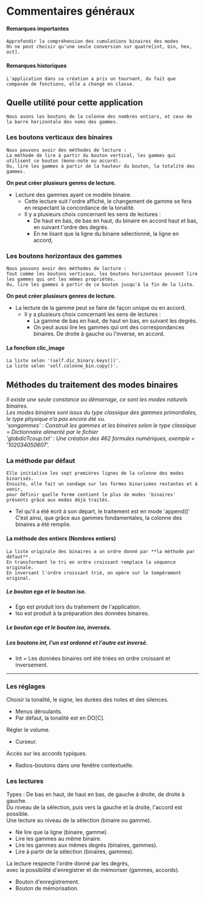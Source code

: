 # Commentaires généraux
#### Remarques importantes
    Approfondir la compréhension des cumulations binaires des modes
    On ne peut choisir qu'une seule conversion sur quatre[int, bin, hex, oct].
#### Remarques historiques
    L'application dans sa création a pris un tournant, du fait que composée de fonctions, elle a changé en classe.
## Quelle utilité pour cette application
    Nous avons les boutons de la colonne des nombres entiers, et ceux de la barre horizontale des noms des gammes.
### Les boutons verticaux des binaires
    Nous pouvons avoir des méthodes de lecture :
    La méthode de lire à partir du bouton vertical, les gammes qui utilisent ce bouton (mono-note ou accord).
    Ou, lire les gammes à partir de la hauteur du bouton, la totalité des gammes.
**On peut créer plusieurs genres de lecture.**
* Lecture des gammes ayant ce modèle binaire.
  * Cette lecture suit l'ordre affiché, le changement de gamme se fera en respectant la concordance de la tonalité.
  * Il y a plusieurs choix concernant les sens de lectures :
    * De haut en bas, de bas en haut, du binaire en accord haut et bas, en suivant l'ordre des degrés.
    * En ne lisant que la ligne du binaire sélectionné, la ligne en accord,
### Les boutons horizontaux des gammes
    Nous pouvons avoir des méthodes de lecture :
    Tout comme les boutons verticaux, les boutons horizontaux peuvent lire les gammes qui ont les mêmes propriétés.
    Ou, lire les gammes à partir de ce bouton jusqu'à la fin de la liste.
**On peut créer plusieurs genres de lecture.**
* La lecture de la gamme peut se faire de façon unique ou en accord.
  * Il y a plusieurs choix concernant les sens de lectures :
    * La gamme de bas en haut, de haut en bas, en suivant les degrés.
    * On peut aussi lire les gammes qui ont des correspondances binaires. De droite à gauche ou l'inverse, en accord.
#### La fonction clic_image
    La liste selon '(self.dic_binary.keys())'.
    La liste selon 'self.colonne_bin.copy()'.
## Méthodes du traitement des modes binaires
_Il existe une seule constance au démarrage, ce sont les modes naturels binaires._<br>
_Les modes binaires sont issus du type classique des gammes primordiales, le type physique n’a pas encore été vu._<br>
_'songammes' : Construit les gammes et les binaires selon le type classique = Dictionnaire alimenté par le fichier_<br>
_'globdicTcoup.txt' : Une création des 462 formules numériques, exemple = '102034050607'._<br>
### La méthode par défaut
    Elle initialise les sept premières lignes de la colonne des modes binarisés.
    Ensuite, elle fait un sondage sur les formes binarisées restantes et à venir,
    pour définir quelle forme contient le plus de modes 'binaires' présents grâce aux modes déjà traités.
* Tel qu'il a été écrit à son départ, le traitement est en mode 'append()'<br>
C’est ainsi, que grâce aux gammes fondamentales, la colonne des binaires a été remplie.
#### La méthode des entiers (Nombres entiers)
    La liste originale des binaires a un ordre donné par **la méthode par défaut**.
    En transformant le tri en ordre croissant remplace la séquence originale.
    En inversant l'ordre croissant trié, on opère sur le tempérament original.
##### Le bouton ego et le bouton iso.
* Ego est produit lors du traitement de l'application.
* Iso est produit à la préparation des données binaires.
##### Le bouton ego et le bouton iso, inversés.
##### Les boutons int, l'un est ordonné et l'autre est inversé.
* Int = Les données binaires ont été triées en ordre croissant et inversement.
_______________________________________________________________________________
### Les réglages

Choisir la tonalité, le signe, les durées des notes et des silences.<br>
* Menus déroulants.<br>
* Par défaut, la tonalité est en DO[C].

Régler le volume.
* Curseur.<br>

Accès sur les accords typiques.
*   Radios-boutons dans une fenêtre contextuelle.<br>

### Les lectures

Types : De bas en haut, de haut en bas, de gauche à droite, de droite à gauche. <br>
Du niveau de la sélection, puis vers la gauche et la droite, l'accord est possible. <br>
Une lecture au niveau de la sélection (binaire ou gamme).
* Ne lire que la ligne (binaire, gamme).
* Lire les gammes au même binaire.
* Lire les gammes aux mêmes degrés (binaires, gammes).
* Lire à partir de la sélection (binaires, gammes).

La lecture respecte l'ordre donné par les degrés, <br>
avec la possibilité d'enregistrer et de mémoriser (gammes, accords).
* Bouton d'enregistrement.
* Bouton de mémorisation.

<br>
<br>
<br>
<br>
<br>

